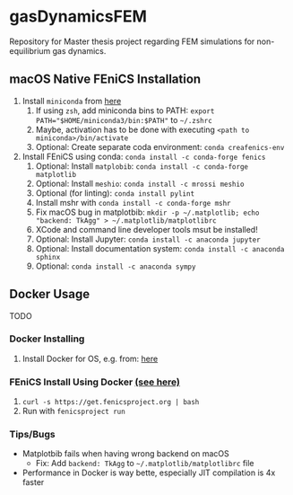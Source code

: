 # gasDynamicsFEM

Repository for Master thesis project regarding FEM simulations for non-equilibrium gas dynamics.

## macOS Native FEniCS Installation

1. Install `miniconda` from [here]([here](https://conda.io/projects/conda/en/latest/user-guide/install/macos.html))
   1. If using `zsh`, add miniconda bins to PATH: `export PATH="$HOME/miniconda3/bin:$PATH"` to `~/.zshrc`
   2. Maybe, activation has to be done with executing `<path to miniconda>/bin/activate`
   3. Optional: Create separate coda environment: `conda creafenics-env`
2. Install FEniCS using conda: `conda install -c conda-forge fenics`
   1. Optional: Install `matplobib`: `conda install -c conda-forge matplotlib`
   2. Optional: Install `meshio`: `conda install -c mrossi meshio`
   3. Optional (for linting): `conda install pylint`
   4. Install mshr with `conda install -c conda-forge mshr`
   5. Fix macOS bug in matplotbib: `mkdir -p ~/.matplotlib; echo "backend: TkAgg" > ~/.matplotlib/matplotlibrc`
   6. XCode and command line developer tools msut be installed!
   7. Optional: Install Jupyter: `conda install -c anaconda jupyter`
   8. Optional: Install documentation system: `conda install -c anaconda sphinx`
   9. Optional: `conda install -c anaconda sympy`

## Docker Usage

TODO

### Docker Installing

1. Install Docker for OS, e.g. from: [here](https://hub.docker.com/editions/community/docker-ce-desktop-mac)

### FEniCS Install Using Docker [(see here)](https://fenics.readthedocs.io/projects/containers/en/latest/quickstart.html)

1. `curl -s https://get.fenicsproject.org | bash`
2. Run with `fenicsproject run`

### Tips/Bugs

- Matplotbib fails when having wrong backend on macOS
  - Fix: Add `backend: TkAgg` to `~/.matplotlib/matplotlibrc` file
- Performance in Docker is way bette, especially JIT compilation is 4x faster
